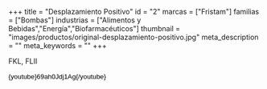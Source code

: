 +++
title = "Desplazamiento Positivo"
id = "2"
marcas = ["Fristam"]
familias = ["Bombas"]
industrias = ["Alimentos y Bebidas","Energía","Biofarmacéuticos"]
thumbnail = "images/productos/original-desplazamiento-positivo.jpg"
meta_description = ""
meta_keywords = ""
+++
<p>FKL, FLII</p>
<p dir="ltr" style="line-height: 1.38; margin-top: 0pt; margin-bottom: 0pt;"><span style="font-size: 13.333333333333332px; font-family: Arial; color: #000000; background-color: transparent; font-weight: 400; font-style: normal; font-variant: normal; text-decoration: none; vertical-align: baseline; white-space: pre-wrap;">{youtube}69ah0Jdj1Ag{/youtube}</span></p>
<p> </p>
<p dir="ltr" style="line-height: 1.38; margin-top: 0pt; margin-bottom: 0pt;"> </p>